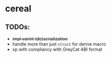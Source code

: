 # cereal

## TODOs:
 - ~~impl varint (de)serialization~~
 - handle more than just `struct` for derive macro
 - xp with compliancy with GreyCat ABI format